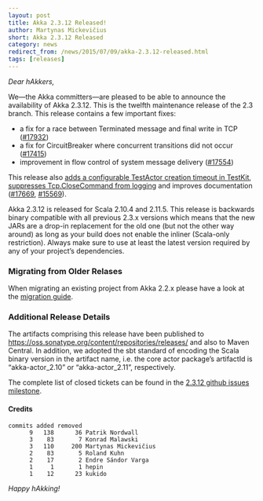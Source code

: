 ```yaml
---
layout: post
title: Akka 2.3.12 Released!
author: Martynas Mickevičius
short: Akka 2.3.12 Released
category: news
redirect_from: /news/2015/07/09/akka-2.3.12-released.html
tags: [releases]
---
```


*Dear hAkkers,*

We—the Akka committers—are pleased to be able to announce the availability of Akka 2.3.12. This is the twelfth maintenance release of the 2.3 branch. This release contains a few important fixes:

 - a fix for a race between Terminated message and final write in TCP ([#17932](https://github.com/akka/akka/issues/17932))
 - a fix for CircuitBreaker where concurrent transitions did not occur ([#17415](https://github.com/akka/akka/issues/17415))
 - improvement in flow control of system message delivery ([#17554](https://github.com/akka/akka/issues/17554))

This release also [adds a configurable TestActor creation timeout in TestKit](https://github.com/akka/akka/issues/17711), [suppresses Tcp.CloseCommand from logging](https://github.com/akka/akka/issues/17572) and improves documentation ([#17669](https://github.com/akka/akka/issues/17669), [#15569](https://github.com/akka/akka/issues/15569)).

Akka 2.3.12 is released for Scala 2.10.4 and 2.11.5. This release is backwards binary compatible with all previous 2.3.x versions which means that the new JARs are a drop-in replacement for the old one (but not the other way around) as long as your build does not enable the inliner (Scala-only restriction). Always make sure to use at least the latest version required by any of your project’s dependencies.

### Migrating from Older Relases ###

When migrating an existing project from Akka 2.2.x please have a look at the [migration guide](https://doc.akka.io/docs/akka/2.3/project/migration-guide-2.2.x-2.3.x.html).

### Additional Release Details ###

The artifacts comprising this release have been published to https://oss.sonatype.org/content/repositories/releases/ and also to Maven Central. In addition, we adopted the sbt standard of encoding the Scala binary version in the artifact name, i.e. the core actor package’s artifactId is “akka-actor_2.10” or “akka-actor_2.11”, respectively.

The complete list of closed tickets can be found in the [2.3.12 github issues milestone](https://github.com/akka/akka/issues?q=milestone%3A2.3.12).

#### Credits ####

    commits added removed
          9   138      36 Patrik Nordwall
          3    83       7 Konrad Malawski
          3   110     200 Martynas Mickevičius
          2    83       5 Roland Kuhn
          2    17       2 Endre Sándor Varga
          1     1       1 hepin
          1    12      23 kukido

*Happy hAkking!*
